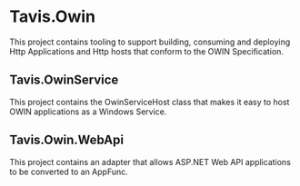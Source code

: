 # Tavis.Owin

This project contains tooling to support building, consuming and deploying Http Applications and Http hosts that conform to the OWIN Specification.

## Tavis.OwinService
This project contains the OwinServiceHost class that makes it easy to host OWIN applications as a Windows Service.

## Tavis.Owin.WebApi
This project contains an adapter that allows ASP.NET Web API applications to be converted to an AppFunc.